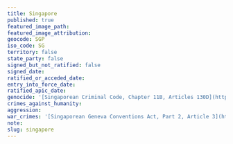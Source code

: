 ```yaml
---
title: Singapore
published: true
featured_image_path:
featured_image_attribution:
geocode: SGP
iso_code: SG
territory: false
state_party: false
signed_but_not_ratified: false
signed_date:
ratified_or_acceded_date:
entry_into_force_date:
ratified_apic_date:
genocide: '[Singaporean Criminal Code, Chapter 11B, Articles 130D](https://iccdb.hrlc.net/data/doc/601/keyword/46/)'
crimes_against_humanity:
aggression:
war_crimes: '[Singaporean Geneva Conventions Act, Part 2, Article 3](https://iccdb.hrlc.net/data/doc/802/keyword/145/)'
note:
slug: singapore
---
```



